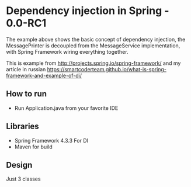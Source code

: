 # Dependency injection in Spring - 0.0-RC1
The example above shows the basic concept of dependency injection, 
the MessagePrinter is decoupled from the MessageService implementation, 
with Spring Framework wiring everything together. 

This is example from http://projects.spring.io/spring-framework/
and my article in russian https://smartcoderteam.github.io/what-is-spring-framework-and-example-of-di/

How to run 
----------

* Run Application.java from your favorite IDE

Libraries
---------

* Spring Framework 4.3.3 For DI
* Maven for build

Design
------
Just 3 classes

